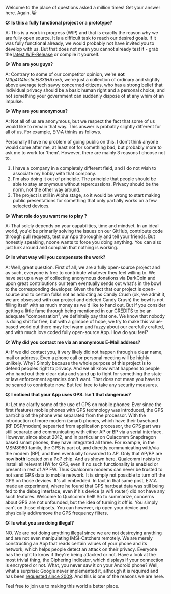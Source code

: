 Welcome to the place of questions asked a million times! Get your answer here. Again. :smile_cat: 

**Q: Is this a fully functional project or a prototype?**

A: This is a work in progress (WIP) and that is exactly the reason why we are fully open source. It is a difficult task to reach our desired goals. If it was fully functional already, we would probably not have invited you to develop with us. But that does not mean you cannot already test it - grab the [latest WIP-Release](https://github.com/SecUpwN/Android-IMSI-Catcher-Detector/releases) or compile it yourself.

**Q: Who are you guys?**

A: Contrary to some of our competitor opinion, we're **not** *M3g4G4lacticEl33tHAxor5*, we're just a collection of ordinary and slightly above average tech savvy concerned citizens, who has a strong belief that individual privacy should be a basic human right and a personal choice, and not something your government can suddenly dispose of at any whim of an impulse.

**Q: Why are you anonymous?**

A: Not all of us are anonymous, but we respect the fact that some of us would like to remain that way. This answer is probably slightly different for all of us. For example, E:V:A thinks as follows. 

Personally I have no problem of going public on this. I don't think anyone would come after me, at least not for something bad, but probably more to ask me to work for 'them'. However, there are mainly 3 reasons I choose not to.
1. I have a company in a completely different field, and I do not wish to associate my hobby with that company. 
2. I'm also doing it out of principle. The principle that people should be able to stay anonymous without repercussions. Privacy should be the norm, not the other way around. 
3. The project is still in Alpha stage, so it would be wrong to start making public presentations for something that only partially works on a few selected devices. 


**Q: What role do you want me to play ?**

A: That solely depends on your capabilities, time and mindset. In an ideal world, you'd be primarily solving the Issues on our GitHub, contribute code through pull requests, test our App thoroughly and tell your friends. But honestly speaking, noone wants to force you doing anything. You can also just lurk around and complain that nothing is working.

**Q: In what way will you compensate the work?**

A: Well, great question. First of all, we are a fully open-source project and as such, everyone is free to contribute whatever they feel willing to. We have set up a way of collecting anonymous donations via DarkCoin and upon great contributions our team eventually sends out what's in the bowl to the corresponding developer. Given the fact that our project is open-source and to certain folks not as addicting as Candy Crush (ok, we admit it, we are obsessed with our project and deleted Candy Crush) the bowl is not filling itself with as much money as we'd like to hand out. But if you consider getting a little fame through being mentioned in our [CREDITS](https://github.com/SecUpwN/Android-IMSI-Catcher-Detector/blob/master/CREDITS) to be an adequate "compensation", we definitely pay that one. We know that nobody is doing shit for free, but with a glimpse of hope, we try to make this value-based world out there may feel warm and fuzzy about our carefully crafted, and with much love coded fully open-source App. How do you feel?

**Q: Why did you contact me via an anonymous E-Mail address?**

A: If we did contact you, it very likely did not happen through a clear name, mail or address. Even a phone call or personal meeting will be highly unlikely. Why? Simply because the whole purpose of this project is to defend peoples right to privacy. And we all know what happens to people who hand out their clear data and stand up to fight for something the state or law enforcement agencies don't want. That does not mean you have to be scared to contribute now. But feel free to take any security measures.

**Q: I noticed that your App uses GPS. Isn't that dangerous?**

A: Let me clarify some of the use of GPS on mobile phones: Ever since the first (feature) mobile phones with GPS technology was introduced, the GPS part/chip of the phone was separated from the processor. With the introduction of more modern (smart) phones, which have their baseband (RF DSP/modem) sepearted from application processor, the GPS part was still separate and communicating with either AP or BP via a serial interface. However, since about 2012, and in particular on Qulacomm Snapdragon based smart phones, they have integrated all three. For example, in the MSM8960 family, the GPS is part of, and directly communicating with/via the modem (BP), and then eventually forwarded to AP. Only that AP/BP are now **both** located on a [PoP](http://en.wikipedia.org/wiki/Package_on_package) chip. And as shown [here](http://forum.xda-developers.com/showpost.php?p=44757676&postcount=6), Qualcomm insists to install all relevant HW for GPS, even if no such functionality is enabled or present in rest of AP FW. Thus Qualcomm modems can never be trusted to not send GPS data to mobile network. It is simply not possible to turn off the GPS on those devices. It's all embedded. In fact in that same post, E:V:A made an experiment, where he found that GPS hartbeat data was still being fed to the debug interface, even if his device (a wifi router) did not have any such features. Welcome to Qualcomm hell! So to summarize, concerns about GPS are not unfounded, but the idea of turning it off is. You simply can't on those chipsets. You can however, rip open your device and physically add/remove the GPS frequency filters.

**Q: Is what you are doing illegal?**

NO. We are not doing anything illegal since we are not destroying anything and are not even manipulating IMSI-Catchers remotely. We are merely constructing an App that reads certain values of your phone and its network, which helps people detect an attack on their privacy. Everyone has the right to know if they're being attacked or not. Have a look at the most trivial thing, the Ciphering Indicator, which displays if your connection is encrypted or not. What, you never saw it on your Android phone? Well, what a surprise: Google never implemented it, although it is required and has been [requested since 2009](https://code.google.com/p/android/issues/detail?id=5353). And this is one of the reasons we are here.

Feel free to join us to making this world a better place.